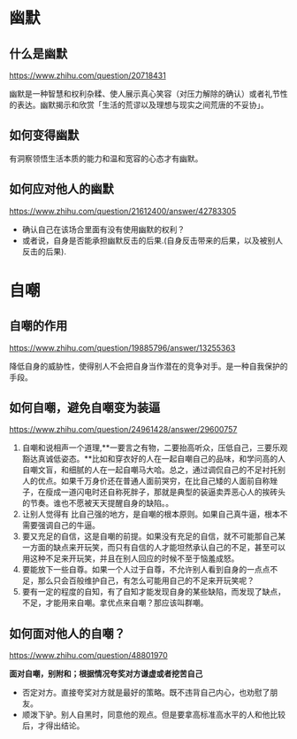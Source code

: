 

# 幽默
## 什么是幽默
<https://www.zhihu.com/question/20718431>

幽默是一种智慧和权利杂糅、使人展示真心笑容（对压力解除的确认）或者礼节性的表达。幽默揭示和欣赏「生活的荒谬以及理想与现实之间荒唐的不妥协」。

## 如何变得幽默
有洞察领悟生活本质的能力和温和宽容的心态才有幽默。
## 如何应对他人的幽默
<https://www.zhihu.com/question/21612400/answer/42783305>
- 确认自己在该场合里面有没有使用幽默的权利？
- 或者说，自身是否能承担幽默反击的后果.(自身反击带来的后果，以及被别人反击的后果).

# 自嘲
## 自嘲的作用
<https://www.zhihu.com/question/19885796/answer/13255363>

降低自身的威胁性，使得别人不会把自身当作潜在的竞争对手。是一种自我保护的手段。

## 如何自嘲，避免自嘲变为装逼
<https://www.zhihu.com/question/24961428/answer/29600757>
1. 自嘲和说相声一个道理,**一要言之有物，二要抬高听众，压低自己，三要乐观豁达真诚低姿态。**比如和穿衣好的人在一起自嘲自己的品味，和学问高的人自嘲文盲，和细腻的人在一起自嘲马大哈。总之，通过调侃自己的不足衬托别人的优点。如果千万身价还在普通人面前哭穷，在比自己矮的人面前自称矬子，在瘦成一道闪电时还自称死胖子，那就是典型的装逼卖弄恶心人的挨砖头的节奏。谁也不愿被天天提醒自身的缺陷。。
2. 让别人觉得有 比自己强的地方，是自嘲的根本原则。如果自己真牛逼，根本不需要强调自己的牛逼。
3. 要又充足的自信，这是自嘲的前提。如果没有充足的自信，就不可能那自己某一方面的缺点来开玩笑，而只有自信的人才能坦然承认自己的不足，甚至可以用这种不足来开玩笑，并且在别人回应的时候不至于恼羞成怒。
4. 要能放下一些自尊。如果一个人过于自尊，不允许别人看到自身的一点点不足，那么只会百般维护自己，有怎么可能用自己的不足来开玩笑呢？
5. 要有一定的程度的自知，有了自知才能发现自身的某些缺陷，而发现了缺点，不足，才能用来自嘲。拿优点来自嘲？那应该叫群嘲。
## 如何面对他人的自嘲？
<https://www.zhihu.com/question/48801970>

**面对自嘲，别附和；根据情况夸奖对方谦虚或者挖苦自己**

- 否定对方。直接夸奖对方就是最好的策略。既不违背自己内心，也劝慰了朋友。
- 顺泼下驴。别人自黑时，同意他的观点。但是要拿高标准高水平的人和他比较后，才得出结论。
